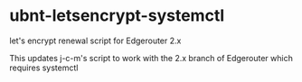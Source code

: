 # ubnt-letsencrypt-systemctl
let's encrypt renewal script for Edgerouter 2.x 

This updates j-c-m's script to work with the 2.x branch of Edgerouter which requires systemctl
